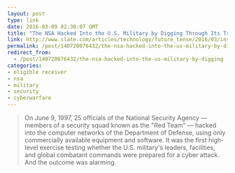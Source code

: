 ```yaml
---
layout: post
type: link
date: 2016-03-09 02:30:07 GMT
title: "The NSA Hacked Into the U.S. Military by Digging Through Its Trash"
link: http://www.slate.com/articles/technology/future_tense/2016/03/inside_the_nsa_s_shockingly_successful_simulated_hack_of_the_u_s_military.html
permalink: /post/140720076432/the-nsa-hacked-into-the-us-military-by-digging
redirect_from: 
  - /post/140720076432/the-nsa-hacked-into-the-us-military-by-digging
categories:
- eligible receiver
- nsa
- military
- security
- cyberwarfare
---
```


<p><blockquote>On June 9, 1997, 25 officials of the National Security Agency — members of a security squad known as the "Red Team" — hacked into the computer networks of the Department of Defense, using only commercially available equipment and soft­ware. It was the first high-level exercise testing whether the U.S. military's leaders, facilities, and global combatant commands were prepared for a cyber attack. And the outcome was alarming.</blockquote></p>